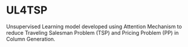 # UL4TSP

Unsupervised Learning model developed using Attention Mechanism to reduce Traveling Salesman Problem (TSP) and Pricing Problem (PP) in Column Generation.
